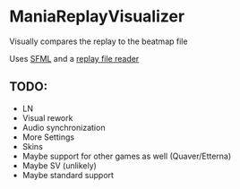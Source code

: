 # ManiaReplayVisualizer
Visually compares the replay to the beatmap file

Uses [SFML](https://www.sfml-dev.org/) and a [replay file reader](https://github.com/HoLLy-HaCKeR/osu-database-reader)

## TODO:
- LN
- Visual rework
- Audio synchronization
- More Settings
- Skins
- Maybe support for other games as well (Quaver/Etterna)
- Maybe SV (unlikely)
- Maybe standard support
